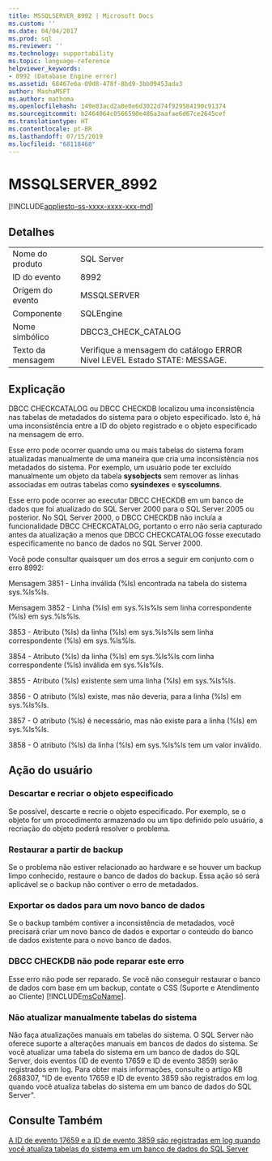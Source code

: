 ```yaml
---
title: MSSQLSERVER_8992 | Microsoft Docs
ms.custom: ''
ms.date: 04/04/2017
ms.prod: sql
ms.reviewer: ''
ms.technology: supportability
ms.topic: language-reference
helpviewer_keywords:
- 8992 (Database Engine error)
ms.assetid: 68467e6a-09d8-478f-8bd9-3bb09453ada3
author: MashaMSFT
ms.author: mathoma
ms.openlocfilehash: 149e83acd2a8e0e6d3022d74f929584190c91374
ms.sourcegitcommit: b2464064c0566590e486a3aafae6d67ce2645cef
ms.translationtype: HT
ms.contentlocale: pt-BR
ms.lasthandoff: 07/15/2019
ms.locfileid: "68118468"
---
```

# <a name="mssqlserver8992"></a>MSSQLSERVER_8992
[!INCLUDE[appliesto-ss-xxxx-xxxx-xxx-md](../../includes/appliesto-ss-xxxx-xxxx-xxx-md.md)]
  
## <a name="details"></a>Detalhes  
  
|||  
|-|-|  
|Nome do produto|SQL Server|  
|ID do evento|8992|  
|Origem do evento|MSSQLSERVER|  
|Componente|SQLEngine|  
|Nome simbólico|DBCC3_CHECK_CATALOG|  
|Texto da mensagem|Verifique a mensagem do catálogo ERROR Nível LEVEL Estado STATE: MESSAGE.|  
  
## <a name="explanation"></a>Explicação  
DBCC CHECKCATALOG ou DBCC CHECKDB localizou uma inconsistência nas tabelas de metadados do sistema para o objeto especificado. Isto é, há uma inconsistência entre a ID do objeto registrado e o objeto especificado na mensagem de erro.  
  
Esse erro pode ocorrer quando uma ou mais tabelas do sistema foram atualizadas manualmente de uma maneira que cria uma inconsistência nos metadados do sistema. Por exemplo, um usuário pode ter excluído manualmente um objeto da tabela **sysobjects** sem remover as linhas associadas em outras tabelas como **sysindexes** e **syscolumns**.  
  
Esse erro pode ocorrer ao executar DBCC CHECKDB em um banco de dados que foi atualizado do SQL Server 2000 para o SQL Server 2005 ou posterior. No SQL Server 2000, o DBCC CHECKDB não incluía a funcionalidade DBCC CHECKCATALOG, portanto o erro não seria capturado antes da atualização a menos que DBCC CHECKCATALOG fosse executado especificamente no banco de dados no SQL Server 2000.  
  
Você pode consultar quaisquer um dos erros a seguir em conjunto com o erro 8992:  
  
Mensagem 3851 - Linha inválida (%ls) encontrada na tabela do sistema sys.%ls%ls.  
  
Mensagem 3852 - Linha (%ls) em sys.%ls%ls sem linha correspondente (%ls) em sys.%ls%ls.  
  
3853 - Atributo (%ls) da linha (%ls) em sys.%ls%ls sem linha correspondente (%ls) em sys.%ls%ls.  
  
3854 - Atributo (%ls) da linha (%ls) em sys.%ls%ls com linha correspondente (%ls) inválida em sys.%ls%ls.  
  
3855 - Atributo (%ls) existente sem uma linha (%ls) em sys.%ls%ls.  
  
3856 - O atributo (%ls) existe, mas não deveria, para a linha (%ls) em sys.%ls%ls.  
  
3857 - O atributo (%ls) é necessário, mas não existe para a linha (%ls) em sys.%ls%ls.  
  
3858 - O atributo (%ls) da linha (%ls) em sys.%ls%ls tem um valor inválido.  
  
## <a name="user-action"></a>Ação do usuário  
  
### <a name="drop-and-re-create-the-specified-object"></a>Descartar e recriar o objeto especificado  
Se possível, descarte e recrie o objeto especificado. Por exemplo, se o objeto for um procedimento armazenado ou um tipo definido pelo usuário, a recriação do objeto poderá resolver o problema.  
  
### <a name="restore-from-backup"></a>Restaurar a partir de backup  
Se o problema não estiver relacionado ao hardware e se houver um backup limpo conhecido, restaure o banco de dados do backup. Essa ação só será aplicável se o backup não contiver o erro de metadados.  
  
### <a name="export-the-data-to-a-new-database"></a>Exportar os dados para um novo banco de dados  
Se o backup também contiver a inconsistência de metadados, você precisará criar um novo banco de dados e exportar o conteúdo do banco de dados existente para o novo banco de dados.  
  
### <a name="dbcc-checkdb-cannot-repair-this-error"></a>DBCC CHECKDB não pode reparar este erro  
Esse erro não pode ser reparado.  Se você não conseguir restaurar o banco de dados com base em um backup, contate o CSS (Suporte e Atendimento ao Cliente) [!INCLUDE[msCoName](../../includes/msconame-md.md)].  
  
### <a name="do-not-manually-update-system-tables"></a>Não atualizar manualmente tabelas do sistema  
Não faça atualizações manuais em tabelas do sistema. O SQL Server não oferece suporte a alterações manuais em bancos de dados do sistema. Se você atualizar uma tabela do sistema em um banco de dados do SQL Server, dois eventos (ID de evento 17659 e ID de evento 3859) serão registrados em log. Para obter mais informações, consulte o artigo KB 2688307, "ID de evento 17659 e ID de evento 3859 são registrados em log quando você atualiza tabelas do sistema em um banco de dados do SQL Server".  
  
## <a name="see-also"></a>Consulte Também  
[A ID de evento 17659 e a ID de evento 3859 são registradas em log quando você atualiza tabelas do sistema em um banco de dados do SQL Server](https://support.microsoft.com/kb/2688307/EN-US)  
  
